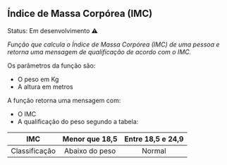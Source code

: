 <h2> Índice de Massa Corpórea (IMC) </h2>

Status: Em desenvolvimento ⚠️

*Função que calcula o Índice de Massa Corpórea (IMC) de uma pessoa e retorna uma mensagem de qualificação de acordo com o IMC.*

Os parâmetros da função são:

* O peso em Kg
* A altura em metros

A função retorna uma mensagem com:

* O IMC 
* A qualificação do peso segundo a tabela:

IMC | Menor que 18,5 | Entre 18,5 e 24,9
:---------: | :------: | :-------:
Classificação | Abaixo do peso | Normal
